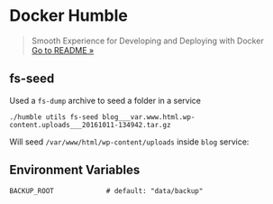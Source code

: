 # Docker Humble
> Smooth Experience for Developing and Deploying with Docker  
> [Go to README &raquo;](../../README.md)



## fs-seed

Used a `fs-dump` archive to seed a folder in a service

```
./humble utils fs-seed blog___var.www.html.wp-content.uploads___20161011-134942.tar.gz
```

Will seed `/var/www/html/wp-content/uploads` inside `blog` service:

## Environment Variables

```
BACKUP_ROOT             # default: "data/backup"
```
